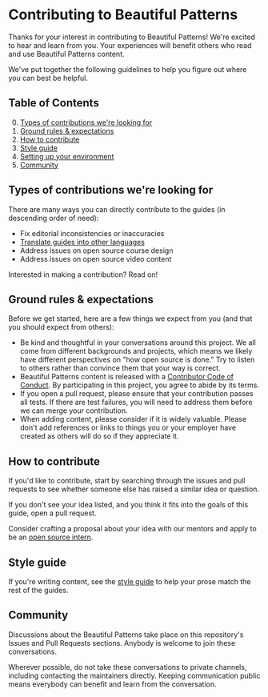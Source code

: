 
# Contributing to Beautiful Patterns

Thanks for your interest in contributing to Beautiful Patterns! We're excited to hear and learn from you. Your experiences will benefit others who read and use Beautiful Patterns content.

We've put together the following guidelines to help you figure out where you can best be helpful.

## Table of Contents

0. [Types of contributions we're looking for](#types-of-contributions-were-looking-for)
0. [Ground rules & expectations](#ground-rules--expectations)
0. [How to contribute](#how-to-contribute)
0. [Style guide](#style-guide)
0. [Setting up your environment](#setting-up-your-environment)
0. [Community](#community)

## Types of contributions we're looking for

There are many ways you can directly contribute to the guides (in descending order of need):
 
* Fix editorial inconsistencies or inaccuracies
* [Translate guides into other languages](translations.md)
* Address issues on open source course design
* Address issues on open source video content

Interested in making a contribution? Read on!

## Ground rules & expectations

Before we get started, here are a few things we expect from you (and that you should expect from others):

* Be kind and thoughtful in your conversations around this project. We all come from different backgrounds and projects, which means we likely have different perspectives on "how open source is done." Try to listen to others rather than convince them that your way is correct.
* Beautiful Patterns content is released with a [Contributor Code of Conduct](./CODE_OF_CONDUCT.md). By participating in this project, you agree to abide by its terms.
* If you open a pull request, please ensure that your contribution passes all tests. If there are test failures, you will need to address them before we can merge your contribution.
* When adding content, please consider if it is widely valuable. Please don't add references or links to things you or your employer have created as others will do so if they appreciate it.

## How to contribute

If you'd like to contribute, start by searching through the issues and pull requests to see whether someone else has raised a similar idea or question.

If you don't see your idea listed, and you think it fits into the goals of this guide, open a pull request.

Consider crafting a proposal about your idea with our mentors and apply to be an [open source intern](internship.md).

## Style guide

If you're writing content, see the [style guide](styleguide.md) to help your prose match the rest of the guides.

## Community

Discussions about the Beautiful Patterns take place on this repository's Issues and Pull Requests sections. Anybody is welcome to join these conversations.

Wherever possible, do not take these conversations to private channels, including contacting the maintainers directly. Keeping communication public means everybody can benefit and learn from the conversation.


